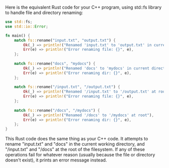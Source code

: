 Here is the equivalent Rust code for your C++ program, using std::fs library to handle file and directory renaming:

```rust
use std::fs;
use std::io::Error;

fn main() {
    match fs::rename("input.txt", "output.txt") {
        Ok(_) => println!("Renamed 'input.txt' to 'output.txt' in current directory"),
        Err(e) => println!("Error renaming file: {}", e),
    };
    
    match fs::rename("docs", "mydocs") {
        Ok(_) => println!("Renamed 'docs' to 'mydocs' in current directory"),
        Err(e) => println!("Error renaming dir: {}", e),
    };
    
    match fs::rename("/input.txt", "/output.txt") {
        Ok(_) => println!("Renamed '/input.txt' to '/output.txt' at root"),
        Err(e) => println!("Error renaming file: {}", e),
    };
    
    match fs::rename("/docs", "/mydocs") {
        Ok(_) => println!("Renamed '/docs' to '/mydocs' at root"),
        Err(e) => println!("Error renaming dir: {}", e),
    };
}
```

This Rust code does the same thing as your C++ code. It attempts to rename "input.txt" and "docs" in the current working directory, and "/input.txt" and "/docs" at the root of the filesystem. If any of these operations fail for whatever reason (usually because the file or directory doesn't exist), it prints an error message instead.

